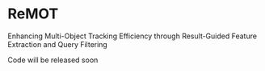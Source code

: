 # ReMOT

Enhancing Multi-Object Tracking Efficiency through Result-Guided Feature Extraction and Query Filtering

Code will be released soon